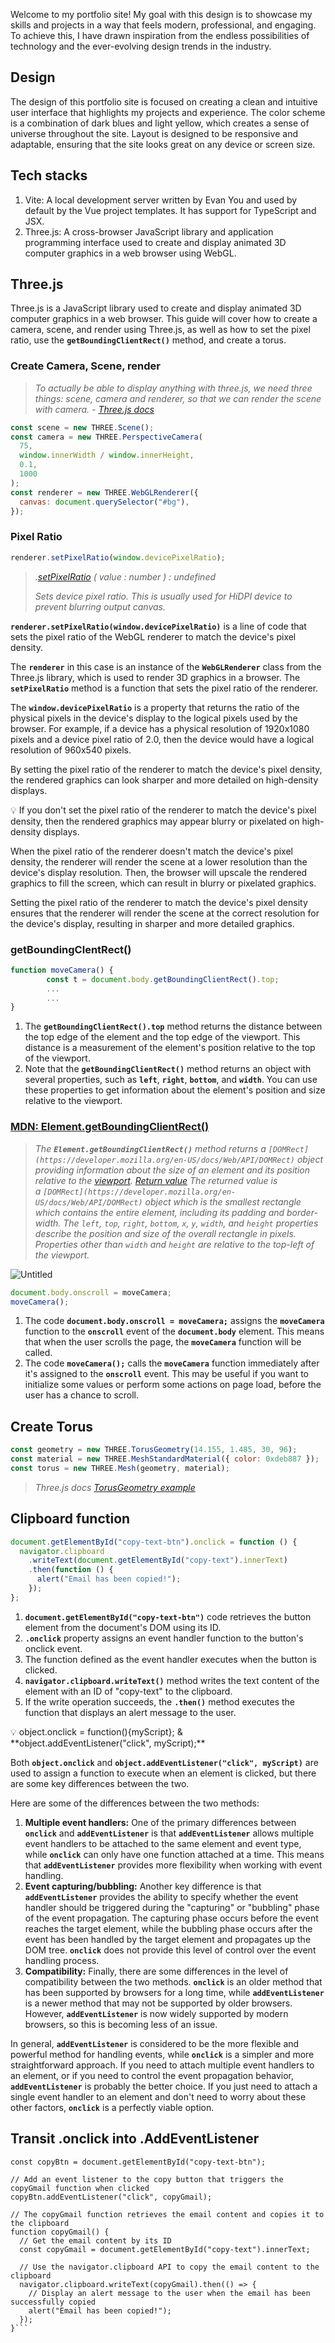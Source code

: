 Welcome to my portfolio site! My goal with this design is to showcase my skills and projects in a way that feels modern, professional, and engaging. To achieve this, I have drawn inspiration from the endless possibilities of technology and the ever-evolving design trends in the industry.

## **Design**

The design of this portfolio site is focused on creating a clean and intuitive user interface that highlights my projects and experience. The color scheme is a combination of dark blues and light yellow, which creates a sense of universe throughout the site.
Layout is designed to be responsive and adaptable, ensuring that the site looks great on any device or screen size.

## Tech stacks

1. Vite: A local development server written by Evan You and used by default by the Vue project templates. It has support for TypeScript and JSX.
2. Three.js: A cross-browser JavaScript library and application programming interface used to create and display animated 3D computer graphics in a web browser using WebGL.

## Three.js

Three.js is a JavaScript library used to create and display animated 3D computer graphics in a web browser. This guide will cover how to create a camera, scene, and render using Three.js, as well as how to set the pixel ratio, use the **`getBoundingClientRect()`** method, and create a torus.

### Create Camera, Scene, render

> *To actually be able to display anything with three.js, we need three things: scene, camera and renderer, so that we can render the scene with camera. - [Three.js docs](https://threejs.org/docs/index.html#manual/en/introduction/Creating-a-scene)*
> 

```jsx
const scene = new THREE.Scene();
const camera = new THREE.PerspectiveCamera(
  75,
  window.innerWidth / window.innerHeight,
  0.1,
  1000
);
const renderer = new THREE.WebGLRenderer({
  canvas: document.querySelector("#bg"),
});
```

### Pixel Ratio

```jsx
renderer.setPixelRatio(window.devicePixelRatio);
```

> *.[setPixelRatio](https://threejs.org/docs/index.html#api/en/renderers/WebGLRenderer.setPixelRatio) ( value : number ) : undefined*
> 
> 
> *Sets device pixel ratio. This is usually used for HiDPI device to prevent blurring output canvas.*
> 

**`renderer.setPixelRatio(window.devicePixelRatio)`** is a line of code that sets the pixel ratio of the WebGL renderer to match the device's pixel density.

The **`renderer`** in this case is an instance of the **`WebGLRenderer`** class from the Three.js library, which is used to render 3D graphics in a browser. The **`setPixelRatio`** method is a function that sets the pixel ratio of the renderer.

The **`window.devicePixelRatio`** is a property that returns the ratio of the physical pixels in the device's display to the logical pixels used by the browser. For example, if a device has a physical resolution of 1920x1080 pixels and a device pixel ratio of 2.0, then the device would have a logical resolution of 960x540 pixels.

By setting the pixel ratio of the renderer to match the device's pixel density, the rendered graphics can look sharper and more detailed on high-density displays.

<aside>
💡 If you don't set the pixel ratio of the renderer to match the device's pixel density, then the rendered graphics may appear blurry or pixelated on high-density displays.

When the pixel ratio of the renderer doesn't match the device's pixel density, the renderer will render the scene at a lower resolution than the device's display resolution. Then, the browser will upscale the rendered graphics to fill the screen, which can result in blurry or pixelated graphics.

Setting the pixel ratio of the renderer to match the device's pixel density ensures that the renderer will render the scene at the correct resolution for the device's display, resulting in sharper and more detailed graphics.

</aside>

### getBoundingClentRect()

```jsx
function moveCamera() {
		const t = document.body.getBoundingClientRect().top;
		...
		...
}
```

1. The **`getBoundingClientRect().top`** method returns the distance between the top edge of the element and the top edge of the viewport. This distance is a measurement of the element's position relative to the top of the viewport.
2. Note that the **`getBoundingClientRect()`** method returns an object with several properties, such as **`left`**, **`right`**, **`bottom`**, and **`width`**. You can use these properties to get information about the element's position and size relative to the viewport.

### [MDN: Element.getBoundingClientRect()](https://developer.mozilla.org/en-US/docs/Web/API/Element/getBoundingClientRect)

> *The **`Element.getBoundingClientRect()`** method returns a `[DOMRect](https://developer.mozilla.org/en-US/docs/Web/API/DOMRect)` object providing information about the size of an element and its position relative to the [viewport](https://developer.mozilla.org/en-US/docs/Glossary/Viewport).*
[*Return value*](https://developer.mozilla.org/en-US/docs/Web/API/Element/getBoundingClientRect#return_value)
*The returned value is a `[DOMRect](https://developer.mozilla.org/en-US/docs/Web/API/DOMRect)` object which is the smallest rectangle which contains the entire element, including its padding and border-width. The `left`, `top`, `right`, `bottom`, `x`, `y`, `width`, and `height` properties describe the position and size of the overall rectangle in pixels. Properties other than `width` and `height` are relative to the top-left of the viewport.*
> 
![Untitled](https://user-images.githubusercontent.com/39251171/236612192-91731134-be3e-42e0-864d-25ce564079e1.png)
```jsx
document.body.onscroll = moveCamera;
moveCamera();
```

1. The code **`document.body.onscroll = moveCamera;`** assigns the **`moveCamera`** function to the **`onscroll`** event of the **`document.body`** element. This means that when the user scrolls the page, the **`moveCamera`** function will be called.
2. The code **`moveCamera();`** calls the **`moveCamera`** function immediately after it's assigned to the **`onscroll`** event. This may be useful if you want to initialize some values or perform some actions on page load, before the user has a chance to scroll.

## Create Torus

```jsx
const geometry = new THREE.TorusGeometry(14.155, 1.485, 30, 96);
const material = new THREE.MeshStandardMaterial({ color: 0xdeb887 });
const torus = new THREE.Mesh(geometry, material);
```

> *Three.js docs [TorusGeometry example](https://threejs.org/docs/index.html?q=torus#api/en/geometries/TorusGeometry)*
> 

## Clipboard function

```jsx
document.getElementById("copy-text-btn").onclick = function () {
  navigator.clipboard
    .writeText(document.getElementById("copy-text").innerText)
    .then(function () {
      alert("Email has been copied!");
    });
};
```

1. **`document.getElementById("copy-text-btn")`** code retrieves the button element from the document's DOM using its ID.
2. **`.onclick`** property assigns an event handler function to the button's onclick event.
3. The function defined as the event handler executes when the button is clicked.
4. **`navigator.clipboard.writeText()`** method writes the text content of the element with an ID of "copy-text" to the clipboard.
5. If the write operation succeeds, the **`.then()`** method executes the function that displays an alert message to the user.

<aside>
💡 object.onclick = function(){myScript}; & **object.addEventListener("click", myScript);**

Both **`object.onclick`** and **`object.addEventListener("click", myScript)`** are used to assign a function to execute when an element is clicked, but there are some key differences between the two.

Here are some of the differences between the two methods:

1. **Multiple event handlers:** One of the primary differences between **`onclick`** and **`addEventListener`** is that **`addEventListener`** allows multiple event handlers to be attached to the same element and event type, while **`onclick`** can only have one function attached at a time. This means that **`addEventListener`** provides more flexibility when working with event handling.
2. **Event capturing/bubbling:** Another key difference is that **`addEventListener`** provides the ability to specify whether the event handler should be triggered during the "capturing" or "bubbling" phase of the event propagation. The capturing phase occurs before the event reaches the target element, while the bubbling phase occurs after the event has been handled by the target element and propagates up the DOM tree. **`onclick`** does not provide this level of control over the event handling process.
3. **Compatibility:** Finally, there are some differences in the level of compatibility between the two methods. **`onclick`** is an older method that has been supported by browsers for a long time, while **`addEventListener`** is a newer method that may not be supported by older browsers. However, **`addEventListener`** is now widely supported by modern browsers, so this is becoming less of an issue.

In general, **`addEventListener`** is considered to be the more flexible and powerful method for handling events, while **`onclick`** is a simpler and more straightforward approach. If you need to attach multiple event handlers to an element, or if you need to control the event propagation behavior, **`addEventListener`** is probably the better choice. If you just need to attach a single event handler to an element and don't need to worry about these other factors, **`onclick`** is a perfectly viable option.

</aside>

## Transit .onclick into .AddEventListener
```// Get the copy button element by its ID
const copyBtn = document.getElementById("copy-text-btn");

// Add an event listener to the copy button that triggers the copyGmail function when clicked
copyBtn.addEventListener("click", copyGmail);

// The copyGmail function retrieves the email content and copies it to the clipboard
function copyGmail() {
  // Get the email content by its ID
  const copyGmail = document.getElementById("copy-text").innerText;

  // Use the navigator.clipboard API to copy the email content to the clipboard
  navigator.clipboard.writeText(copyGmail).then(() => {
    // Display an alert message to the user when the email has been successfully copied
    alert("Email has been copied!");
  });
}```
